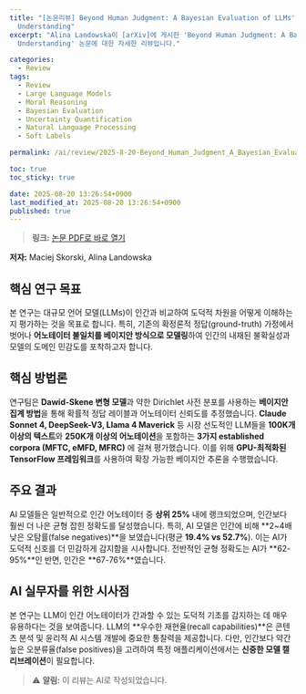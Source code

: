 ```yaml
---
title: "[논문리뷰] Beyond Human Judgment: A Bayesian Evaluation of LLMs' Moral Values
  Understanding"
excerpt: "Alina Landowska이 [arXiv]에 게시한 'Beyond Human Judgment: A Bayesian Evaluation of LLMs' Moral Values
  Understanding' 논문에 대한 자세한 리뷰입니다."

categories:
  - Review
tags:
  - Review
  - Large Language Models
  - Moral Reasoning
  - Bayesian Evaluation
  - Uncertainty Quantification
  - Natural Language Processing
  - Soft Labels

permalink: /ai/review/2025-8-20-Beyond_Human_Judgment_A_Bayesian_Evaluation_of_LLMs_Moral_Values_Understanding/

toc: true
toc_sticky: true

date: 2025-08-20 13:26:54+0900
last_modified_at: 2025-08-20 13:26:54+0900
published: true
---
```

> **링크:** [논문 PDF로 바로 열기](https://arxiv.org/abs/2508.13804)

**저자:** Maciej Skorski, Alina Landowska



## 핵심 연구 목표
본 연구는 대규모 언어 모델(LLMs)이 인간과 비교하여 도덕적 차원을 어떻게 이해하는지 평가하는 것을 목표로 합니다. 특히, 기존의 확정론적 정답(ground-truth) 가정에서 벗어나 **어노테이터 불일치를 베이지안 방식으로 모델링**하여 인간의 내재된 불확실성과 모델의 도메인 민감도를 포착하고자 합니다.

## 핵심 방법론
연구팀은 **Dawid-Skene 변형 모델**과 약한 Dirichlet 사전 분포를 사용하는 **베이지안 집계 방법**을 통해 확률적 정답 레이블과 어노테이터 신뢰도를 추정했습니다. **Claude Sonnet 4, DeepSeek-V3, Llama 4 Maverick** 등 시장 선도적인 LLM들을 **100K개 이상의 텍스트**와 **250K개 이상의 어노테이션**을 포함하는 **3가지 established corpora (MFTC, eMFD, MFRC)** 에 걸쳐 평가했습니다. 이를 위해 **GPU-최적화된 TensorFlow 프레임워크**를 사용하여 확장 가능한 베이지안 추론을 수행했습니다.

## 주요 결과
AI 모델들은 일반적으로 인간 어노테이터 중 **상위 25%** 내에 랭크되었으며, 인간보다 훨씬 더 나은 균형 잡힌 정확도를 달성했습니다. 특히, AI 모델은 인간에 비해 **2~4배 낮은 오탐률(false negatives)**을 보였습니다(평균 **19.4% vs 52.7%**). 이는 AI가 도덕적 신호를 더 민감하게 감지함을 시사합니다. 전반적인 균형 정확도는 AI가 **62-95%**인 반면, 인간은 **67-76%**였습니다.

## AI 실무자를 위한 시사점
본 연구는 LLM이 인간 어노테이터가 간과할 수 있는 도덕적 기초를 감지하는 데 매우 유용하다는 것을 보여줍니다. LLM의 **우수한 재현율(recall capabilities)**은 콘텐츠 분석 및 윤리적 AI 시스템 개발에 중요한 통찰력을 제공합니다. 다만, 인간보다 약간 높은 오분류율(false positives)을 고려하여 특정 애플리케이션에서는 **신중한 모델 캘리브레이션**이 필요합니다.

> ⚠️ **알림:** 이 리뷰는 AI로 작성되었습니다.
